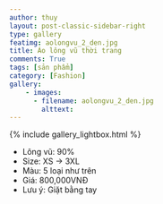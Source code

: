 ```yaml
---
author: thuy
layout: post-classic-sidebar-right
type: gallery
featimg: aolongvu_2_den.jpg
title: Áo lông vũ thời trang
comments: True
tags: [sản phẩm]
category: [Fashion]
gallery:
    - images:
      - filename: aolongvu_2_den.jpg
        alttext:
---
```

{% include gallery_lightbox.html %}
<br>
* Lông vũ: 90%
* Size: XS -> 3XL
* Màu: 5 loại như trên
* Giá: 800,000VNĐ
* Lưu ý: Giặt bằng tay
